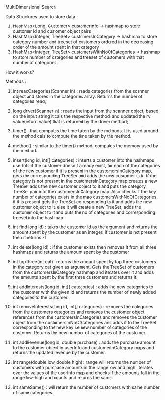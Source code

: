 
MultiDimensional Search

Data Structures used  to store data :
1) HashMap<Long, Customer> customerInfo  -> hashmap to store customer id and customer object pairs
2) HashMap<Integer, TreeSet<Customer>> customersInCategory -> hashmap to store category number and treeset of customers
   ordered in the decreasing order of the amount spent in that category
3) HashMap<Integer, TreeSet<Customer>> customersWithNoOfCategories -> hashmap to store number of categories and treeset of
   customers with that number of categories.


How it works?

Methods :

1) int readCategories(Scanner in) : reads categories from the scanner object and stores in the categories array. Returns
    the number of categories read;
2) long driver(Scanner in) : reads the input from the scanner object, based on the input string it cals the respective method.
    and updated the rv value(return value) that is returned by the driver method;
3) timer() : that computes the time taken by the methods. It is used around the method cals to compute the time taken by the
    method.
4) method() : similar to the timer() method, computes the memory used by the method.
5) insert(long id, int[] categories) : inserts a customer into the hashmaps userInfo if the customer doesn't already exist,
    for each of the categories of the new customer if it is present in the customersInCategory map, gets the corresponding TreeSet
    and adds the new customer to it. If the category is not present in the customersInCategory map creates a new TreeSet adds the
    new customer object to it and puts the category, TreeSet pair into the customersInCategory map. Also checks if the key number of categories exists in the mao customersWithNoOfCategories, if it is present gets the TreeSet corresponding to it and adds the new
    customer object to it, else it will create a new TreeSet, adds the customer object to it and puts the no of categories and corresponding treeset into the hashmap.
6) int find(long id) : takes the customer id as the argument and returns the amount spent by the customer as an integer. If customer
    is not present then it returns -1.
7) int delete(long id) : if the customer exists then removes it from all three hashmaps and returns the amount spent by the customer
8) int topThree(int cat) : returns the amount spent by top three customers in the category cat given as argument. Gets the TreeSet of
    customers from the customersInCategory hashmap and iterates over it and adds the amounts spent by the first three customers and
    returns it.
9) int addInterests(long id, int[] categories) : adds the new categories to the customer with the given id and returns the number of
    newly added categories to the customer.
10) int removeInterests(long id, int[] categories) : removes the categories from the customers categories and removes the customer
    object references from the customersInCategories and removes the customer object from the customersInNoOfCategories and adds it
    to the TreeSet corresponding to the new key i.e new number of categories of the customer. Returns the new number of categories 
    of the customer.

11) int addRevenue(long id, double purchase) : adds the purchase amount to the customer object in userInfo and customerInCategory maps
    and returns the updated revenue by the customer.
12) int range(double low, double high) : range will returns the number of customers with purchase amounts in the range low and high. 
    Iterates over the values of the userInfo map and checks if the amounts fall in the range low-high and counts and returns the same.
13) int sameSame() : will return the number of customers with same number of same categories.





